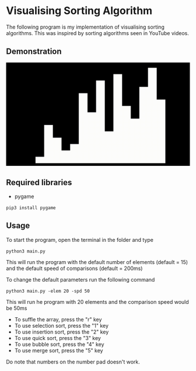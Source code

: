 # Visualising Sorting Algorithm

The following program is my implementation of visualising sorting algorithms. This was inspired by sorting algorithms seen in YouTube videos.

## Demonstration
![demo](asset/demo.gif)

## Required libraries
* pygame 
```
pip3 install pygame
```

## Usage
<p> To start the program, open the terminal in the folder and type </p>

```
python3 main.py
```

<p>This will run the program with the default number of elements (default = 15) and the default speed of comparisons (default = 200ms)</p>
<p>To change the default parameters run the following command</p>

```
python3 main.py -elem 20 -spd 50
```

<p>This will run he program with 20 elements and the comparison speed would be 50ms</p>

* To suffle the array, press the "r" key
* To use selection sort, press the "1" key
* To use insertion sort, press the "2" key
* To use quick sort, press the "3" key
* To use bubble sort, press the "4" key
* To use merge sort, press the "5" key

Do note that numbers on the number pad doesn't work.
